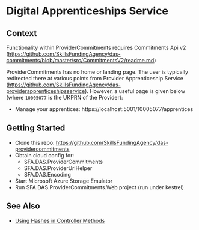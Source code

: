 # Digital Apprenticeships Service

## Context

Functionality within ProviderCommitments requires Commitments Api v2 (https://github.com/SkillsFundingAgency/das-commitments/blob/master/src/CommitmentsV2/readme.md)

ProviderCommitments has no home or landing page. The user is typically redirected there at various points from Provider Apprenticeship Service (https://github.com/SkillsFundingAgency/das-providerapprenticeshipsservice). However, a useful page is given below (where `10005077` is the UKPRN of the Provider):
* Manage your apprentices: https://localhost:5001/10005077/apprentices


## Getting Started

* Clone this repo: https://github.com/SkillsFundingAgency/das-providercommitments
* Obtain cloud config for:
  * SFA.DAS.ProviderCommitments
  * SFA.DAS.ProviderUrlHelper
  * SFA.DAS.Encoding
* Start Microsoft Azure Storage Emulator
* Run SFA.DAS.ProviderCommitments.Web project (run under kestrel)


## See Also
* [Using Hashes in Controller Methods](docs/UnhashingModelBinding.md "Unhashing Model Binding")
